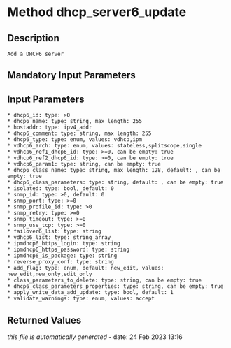 # Method dhcp_server6_update

## Description
	Add a DHCP6 server

## Mandatory Input Parameters

## Input Parameters
	* dhcp6_id: type: >0
	* dhcp6_name: type: string, max length: 255
	* hostaddr: type: ipv4_addr
	* dhcp6_comment: type: string, max length: 255
	* dhcp6_type: type: enum, values: vdhcp,ipm
	* vdhcp6_arch: type: enum, values: stateless,splitscope,single
	* vdhcp6_ref1_dhcp6_id: type: >=0, can be empty: true
	* vdhcp6_ref2_dhcp6_id: type: >=0, can be empty: true
	* vdhcp6_param1: type: string, can be empty: true
	* dhcp6_class_name: type: string, max length: 128, default: , can be empty: true
	* dhcp6_class_parameters: type: string, default: , can be empty: true
	* isolated: type: bool, default: 0
	* snmp_id: type: >0, default: 0
	* snmp_port: type: >=0
	* snmp_profile_id: type: >0
	* snmp_retry: type: >=0
	* snmp_timeout: type: >=0
	* snmp_use_tcp: type: >=0
	* failover6_list: type: string
	* vdhcp6_list: type: string_array
	* ipmdhcp6_https_login: type: string
	* ipmdhcp6_https_password: type: string
	* ipmdhcp6_is_package: type: string
	* reverse_proxy_conf: type: string
	* add_flag: type: enum, default: new_edit, values: new_edit,new_only,edit_only
	* class_parameters_to_delete: type: string, can be empty: true
	* dhcp6_class_parameters_properties: type: string, can be empty: true
	* apply_write_data_add_update: type: bool, default: 1
	* validate_warnings: type: enum, values: accept

## Returned Values


*this file is automatically generated* - date: 24 Feb 2023 13:16